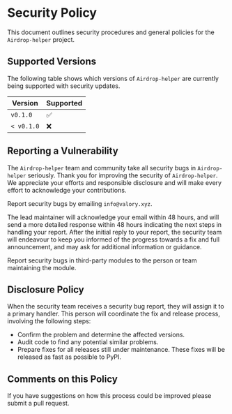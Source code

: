 # Security Policy

This document outlines security procedures and general policies for the `Airdrop-helper` project.

## Supported Versions

The following table shows which versions of `Airdrop-helper` are currently being supported with security updates.

| Version    | Supported          |
|------------|--------------------|
| `v0.1.0`   | :white_check_mark: |
| `< v0.1.0` | :x:                |

## Reporting a Vulnerability

The `Airdrop-helper` team and community take all security bugs in `Airdrop-helper` seriously. Thank you for improving the security of `Airdrop-helper`. We appreciate your efforts and responsible disclosure and will make every effort to acknowledge your contributions.

Report security bugs by emailing `info@valory.xyz`.

The lead maintainer will acknowledge your email within 48 hours, and will send a more detailed response within 48 hours indicating the next steps in handling your report. After the initial reply to your report, the security team will endeavour to keep you informed of the progress towards a fix and full announcement, and may ask for additional information or guidance.

Report security bugs in third-party modules to the person or team maintaining the module.

## Disclosure Policy

When the security team receives a security bug report, they will assign it to a primary handler. This person will coordinate the fix and release process, involving the following steps:

- Confirm the problem and determine the affected versions.
- Audit code to find any potential similar problems.
- Prepare fixes for all releases still under maintenance. These fixes will be released as fast as possible to PyPI.

## Comments on this Policy

If you have suggestions on how this process could be improved please submit a pull request.
